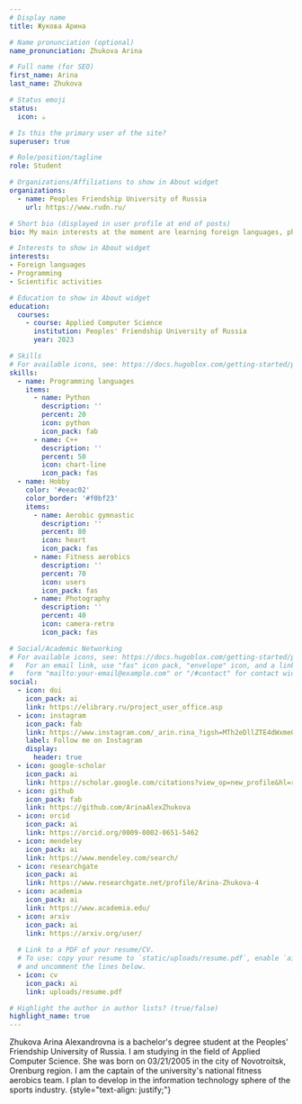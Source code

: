 ```yaml
---
# Display name
title: Жукова Арина

# Name pronunciation (optional)
name_pronunciation: Zhukova Arina

# Full name (for SEO)
first_name: Arina
last_name: Zhukova

# Status emoji
status:
  icon: ☕️

# Is this the primary user of the site?
superuser: true

# Role/position/tagline
role: Student

# Organizations/Affiliations to show in About widget
organizations: 
  - name: Peoples Friendship University of Russia
    url: https://www.rudn.ru/

# Short bio (displayed in user profile at end of posts)
bio: My main interests at the moment are learning foreign languages, physical and mathematical sciences, as well as developing programming skills in different languages.

# Interests to show in About widget
interests:
- Foreign languages
- Programming
- Scientific activities

# Education to show in About widget
education:
  courses:
    - course: Applied Computer Science
      institution: Peoples' Friendship University of Russia
      year: 2023

# Skills
# For available icons, see: https://docs.hugoblox.com/getting-started/page-builder/#icons
skills:
  - name: Programming languages
    items: 
      - name: Python
        description: ''
        percent: 20
        icon: python
        icon_pack: fab
      - name: C++
        description: ''
        percent: 50
        icon: chart-line
        icon_pack: fas
  - name: Hobby
    color: '#eeac02'
    color_border: '#f0bf23'
    items:
      - name: Aerobic gymnastic
        description: ''
        percent: 80
        icon: heart
        icon_pack: fas
      - name: Fitness aerobics
        description: ''
        percent: 70
        icon: users
        icon_pack: fas
      - name: Photography
        description: ''
        percent: 40
        icon: camera-retro
        icon_pack: fas

# Social/Academic Networking
# For available icons, see: https://docs.hugoblox.com/getting-started/page-builder/#icons
#   For an email link, use "fas" icon pack, "envelope" icon, and a link in the
#   form "mailto:your-email@example.com" or "/#contact" for contact widget.
social:
  - icon: doi
    icon_pack: ai
    link: https://elibrary.ru/project_user_office.asp
  - icon: instagram
    icon_pack: fab
    link: https://www.instagram.com/_arin.rina_?igsh=MTh2eDllZTE4dWxmeQ==
    label: Follow me on Instagram
    display:
      header: true
  - icon: google-scholar
    icon_pack: ai
    link: https://scholar.google.com/citations?view_op=new_profile&hl=ru
  - icon: github
    icon_pack: fab
    link: https://github.com/ArinaAlexZhukova
  - icon: orcid
    icon_pack: ai
    link: https://orcid.org/0009-0002-0651-5462
  - icon: mendeley
    icon_pack: ai
    link: https://www.mendeley.com/search/
  - icon: researchgate
    icon_pack: ai
    link: https://www.researchgate.net/profile/Arina-Zhukova-4
  - icon: academia
    icon_pack: ai
    link: https://www.academia.edu/
  - icon: arxiv
    icon_pack: ai
    link: https://arxiv.org/user/
  
  # Link to a PDF of your resume/CV.
  # To use: copy your resume to `static/uploads/resume.pdf`, enable `ai` icons in `params.yaml`,
  # and uncomment the lines below.
  - icon: cv
    icon_pack: ai
    link: uploads/resume.pdf

# Highlight the author in author lists? (true/false)
highlight_name: true
---
```


Zhukova Arina Alexandrovna is a bachelor's degree student at the Peoples' Friendship University of Russia. I am studying in the field of Applied Computer Science. She was born on 03/21/2005 in the city of Novotroitsk, Orenburg region. I am the captain of the university's national fitness aerobics team. I plan to develop in the information technology sphere of the sports industry.
{style="text-align: justify;"}
